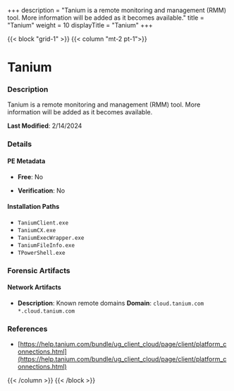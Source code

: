+++
description = "Tanium is a remote monitoring and management (RMM) tool. More information will be added as it becomes available."
title = "Tanium"
weight = 10
displayTitle = "Tanium"
+++


{{< block "grid-1" >}}
{{< column "mt-2 pt-1">}}

# Tanium


### Description

Tanium is a remote monitoring and management (RMM) tool. More information will be added as it becomes available.



**Last Modified**: 2/14/2024

### Details


#### PE Metadata


- **Free**: No

- **Verification**: No




#### Installation Paths
- `TaniumClient.exe`
- `TaniumCX.exe`
- `TaniumExecWrapper.exe`
- `TaniumFileInfo.exe`
- `TPowerShell.exe`

### Forensic Artifacts




#### Network Artifacts

- **Description**: Known remote domains
  **Domain**: `cloud.tanium.com` `*.cloud.tanium.com`





### References
- [https://help.tanium.com/bundle/ug_client_cloud/page/client/platform_connections.html](https://help.tanium.com/bundle/ug_client_cloud/page/client/platform_connections.html)



{{< /column >}}
{{< /block >}}
